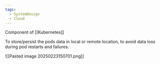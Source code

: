 ```yaml
---
tags:
  - SystemDesign
  - Cloud
---
```

Component of [[Kubernetes]]

To store/persist the pods data in local or remote location, to avoid data loss during pod restarts and failures.

![[Pasted image 20250223150701.png]]

